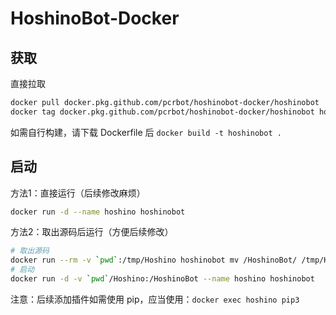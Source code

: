 # HoshinoBot-Docker

## 获取

直接拉取

```sh
docker pull docker.pkg.github.com/pcrbot/hoshinobot-docker/hoshinobot
docker tag docker.pkg.github.com/pcrbot/hoshinobot-docker/hoshinobot hoshinobot
```

如需自行构建，请下载 Dockerfile 后 `docker build -t hoshinobot .`

## 启动

方法1：直接运行（后续修改麻烦）

```sh
docker run -d --name hoshino hoshinobot
```

方法2：取出源码后运行（方便后续修改）

```sh
# 取出源码
docker run --rm -v `pwd`:/tmp/Hoshino hoshinobot mv /HoshinoBot/ /tmp/Hoshino/Hoshino
# 启动
docker run -d -v `pwd`/Hoshino:/HoshinoBot --name hoshino hoshinobot
```

注意：后续添加插件如需使用 pip，应当使用：`docker exec hoshino pip3`
